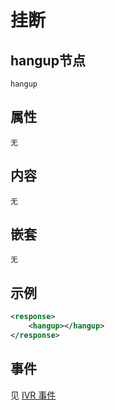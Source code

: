 # 挂断
<!-- toc -->

## hangup节点

```
hangup
```

## 属性
    无

## 内容
    无

## 嵌套
    无
    
## 示例

```xml
<response>
    <hangup></hangup>
</response>
```
## 事件
见 [IVR 事件](../evt/ivr/index.md)
